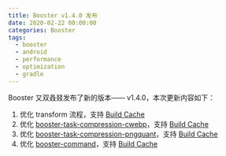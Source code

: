 ```yaml
---
title: Booster v1.4.0 发布
date: 2020-02-22 00:00:00
categories: Booster
tags:
  - booster
  - android
  - performance
  - optimization
  - gradle
---
```


Booster 又双叒叕发布了新的版本—— v1.4.0，本次更新内容如下：

1. 优化 transform 流程，支持 [Build Cache](https://docs.gradle.org/current/userguide/build_cache.html)
2. 优化 [booster-task-compression-cwebp](https://github.com/didi/booster/blob/master/booster-task-compression-cwebp)，支持 [Build Cache](https://docs.gradle.org/current/userguide/build_cache.html)
3. 优化 [booster-task-compression-pngquant](https://github.com/didi/booster/blob/master/booster-task-compression-pngquant)，支持 [Build Cache](https://docs.gradle.org/current/userguide/build_cache.html)
4. 优化 [booster-command](https://github.com/didi/booster/blob/master/booster-command)，支持 [Build Cache](https://docs.gradle.org/current/userguide/build_cache.html)

